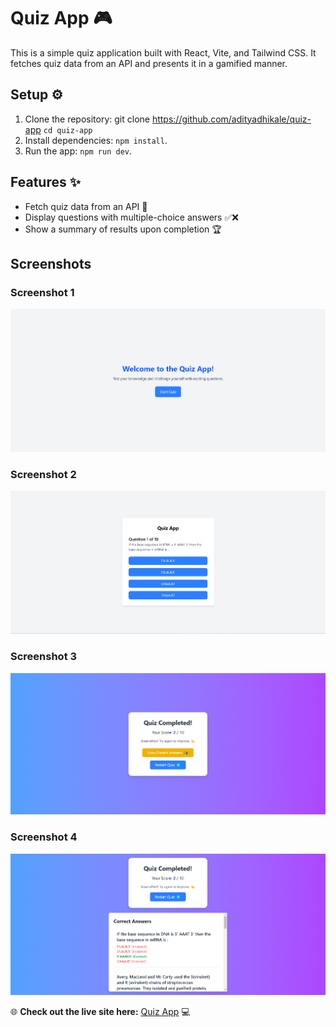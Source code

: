# Quiz App 🎮

This is a simple quiz application built with React, Vite, and Tailwind CSS. It fetches quiz data from an API and presents it in a gamified manner.

## Setup ⚙️

1.  Clone the repository:
git clone https://github.com/adityadhikale/quiz-app
 `cd quiz-app`
2. Install dependencies: `npm install`.
3. Run the app: `npm run dev`.

## Features ✨

- Fetch quiz data from an API 📡
- Display questions with multiple-choice answers ✅❌
- Show a summary of results upon completion 🏆

## Screenshots

### Screenshot 1
![Screenshot 1](src/assets/1.png)

### Screenshot 2
![Screenshot 2](src/assets/2.png)

### Screenshot 3
![Screenshot 3](src/assets/3.png)

### Screenshot 4
![Screenshot 4](src/assets/4.png)

🌐 **Check out the live site here:** [Quiz App](https://quizapplite-lite.netlify.app/) 💻



